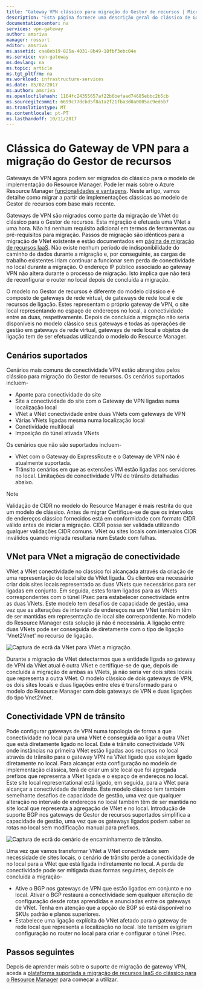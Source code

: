 ```yaml
---
title: "Gateway VPN clássico para migração do Gestor de recursos | Microsoft Docs"
description: "Esta página fornece uma descrição geral do clássico de Gateway de VPN para a migração do Gestor de recursos."
documentationcenter: na
services: vpn-gateway
author: amsriva
manager: rossort
editor: amsriva
ms.assetid: caa8eb19-825a-4031-8b49-18fbf3ebc04e
ms.service: vpn-gateway
ms.devlang: na
ms.topic: article
ms.tgt_pltfrm: na
ms.workload: infrastructure-services
ms.date: 05/02/2017
ms.author: amsriva
ms.openlocfilehash: 1164fc24355657af22b6befaad74685ebbc2b5cb
ms.sourcegitcommit: 6699c77dcbd5f8a1a2f21fba3d0a0005ac9ed6b7
ms.translationtype: MT
ms.contentlocale: pt-PT
ms.lasthandoff: 10/11/2017
---
```

# <a name="vpn-gateway-classic-to-resource-manager-migration"></a>Clássica do Gateway de VPN para a migração do Gestor de recursos
Gateways de VPN agora podem ser migrados do clássico para o modelo de implementação do Resource Manager. Pode ler mais sobre o Azure Resource Manager [funcionalidades e vantagens](../azure-resource-manager/resource-group-overview.md). Neste artigo, vamos detalhe como migrar a partir de implementações clássicas ao modelo de Gestor de recursos com base mais recente. 

Gateways de VPN são migrados como parte da migração de VNet do clássico para o Gestor de recursos. Esta migração é efetuada uma VNet a uma hora. Não há nenhum requisito adicional em termos de ferramentas ou pré-requisitos para migração. Passos de migração são idênticos para a migração de VNet existente e estão documentados em [página de migração de recursos IaaS](../virtual-machines/windows/migration-classic-resource-manager-ps.md). Não existe nenhum período de indisponibilidade do caminho de dados durante a migração e, por conseguinte, as cargas de trabalho existentes iriam continuar a funcionar sem perda de conectividade no local durante a migração. O endereço IP público associado ao gateway VPN não altera durante o processo de migração. Isto implica que não terá de reconfigurar o router no local depois de concluída a migração.  

O modelo no Gestor de recursos é diferente do modelo clássico e é composto de gateways de rede virtual, de gateways de rede local e de recursos de ligação. Estes representam o próprio gateway de VPN, o site local representando no espaço de endereços no local, a conectividade entre as duas, respetivamente. Depois de concluída a migração não seria disponíveis no modelo clássico seus gateways e todas as operações de gestão em gateways de rede virtual, gateways de rede local e objetos de ligação tem de ser efetuadas utilizando o modelo do Resource Manager.

## <a name="supported-scenarios"></a>Cenários suportados
Cenários mais comuns de conectividade VPN estão abrangidos pelos clássico para migração do Gestor de recursos. Os cenários suportados incluem-

* Aponte para conectividade do site
* Site a conectividade do site com o Gateway de VPN ligadas numa localização local
* VNet a VNet conectividade entre duas VNets com gateways de VPN
* Várias VNets ligadas mesma numa localização local
* Conetividade multilocal
* Imposição do túnel ativada VNets

Os cenários que não são suportados incluem-  

* VNet com o Gateway do ExpressRoute e o Gateway de VPN não é atualmente suportada.
* Trânsito cenários em que as extensões VM estão ligadas aos servidores no local. Limitações de conectividade VPN de trânsito detalhadas abaixo.

> [!NOTE]
> Validação de CIDR no modelo do Resource Manager é mais restrita do que um modelo de clássico. Antes de migrar Certifique-se de que os intervalos de endereços clássico fornecidos está em conformidade com formato CIDR válido antes de iniciar a migração. CIDR possa ser validada utilizando qualquer validações CIDR comuns. VNet ou sites locais com intervalos CIDR inválidos quando migrada resultaria num Estado com falhas.
> 
> 

## <a name="vnet-to-vnet-connectivity-migration"></a>VNet para VNet a migração de conectividade
VNet a VNet conectividade no clássico foi alcançada através da criação de uma representação de local site da VNet ligada. Os clientes era necessário criar dois sites locais representado as duas VNets que necessários para ser ligadas em conjunto. Em seguida, estes foram ligados para as VNets correspondentes com o túnel IPsec para estabelecer conectividade entre as duas VNets. Este modelo tem desafios de capacidade de gestão, uma vez que as alterações de intervalo de endereços na um VNet também têm de ser mantidas em representação de local site correspondente. No modelo do Resource Manager esta solução já não é necessária. A ligação entre duas VNets pode ser conseguida de diretamente com o tipo de ligação 'Vnet2Vnet' no recurso de ligação. 

![Captura de ecrã da VNet para VNet a migração.](./media/vpn-gateway-migration/migration1.png)

Durante a migração de VNet detectarmos que a entidade ligada ao gateway de VPN da VNet atual é outra VNet e certifique-se de que, depois de concluída a migração de ambas as VNets, já não seria ver dois sites locais que representa a outra VNet. O modelo clássico de dois gateways de VPN, os dois sites locais e duas ligações entre eles é transformado para o modelo do Resource Manager com dois gateways de VPN e duas ligações do tipo Vnet2Vnet.

## <a name="transit-vpn-connectivity"></a>Conectividade VPN de trânsito
Pode configurar gateways de VPN numa topologia de forma a que conectividade no local para uma VNet é conseguida ao ligar a outra VNet que está diretamente ligado no local. Este é trânsito conectividade VPN onde instâncias na primeira VNet estão ligadas aos recursos no local através de trânsito para o gateway VPN na VNet ligado que estejam ligado diretamente no local. Para alcançar esta configuração no modelo de implementação clássica, terá de criar um site local que foi agregada prefixos que representa a VNet ligada e o espaço de endereços no local. Este site local representational está ligado, em seguida, para a VNet para alcançar a conectividade de trânsito. Este modelo clássico tem também semelhante desafios de capacidade de gestão, uma vez que qualquer alteração no intervalo de endereços no local também têm de ser mantida no site local que representa a agregação de VNet e no local. Introdução de suporte BGP nos gateways de Gestor de recursos suportados simplifica a capacidade de gestão, uma vez que os gateways ligados podem saber as rotas no local sem modificação manual para prefixos.

![Captura de ecrã do cenário de encaminhamento de trânsito.](./media/vpn-gateway-migration/migration2.png)

Uma vez que vamos transformar VNet a VNet conectividade sem necessidade de sites locais, o cenário de trânsito perde a conectividade de no local para a VNet que está ligada indiretamente no local. A perda de conectividade pode ser mitigada duas formas seguintes, depois de concluída a migração- 

* Ative o BGP nos gateways de VPN que estão ligados em conjunto e no local. Ativar o BGP restaura a conectividade sem qualquer alteração de configuração desde rotas aprendidas e anunciadas entre os gateways de VNet. Tenha em atenção que a opção de BGP só está disponível no SKUs padrão e planos superiores.
* Estabelece uma ligação explícita do VNet afetado para o gateway de rede local que representa a localização no local. Isto também exigiriam configuração no router no local para criar e configurar o túnel IPsec.

## <a name="next-steps"></a>Passos seguintes
Depois de aprender mais sobre o suporte de migração de gateway VPN, aceda a [plataforma suportada a migração de recursos IaaS do clássico para o Resource Manager](../virtual-machines/windows/migration-classic-resource-manager-ps.md) para começar a utilizar.

